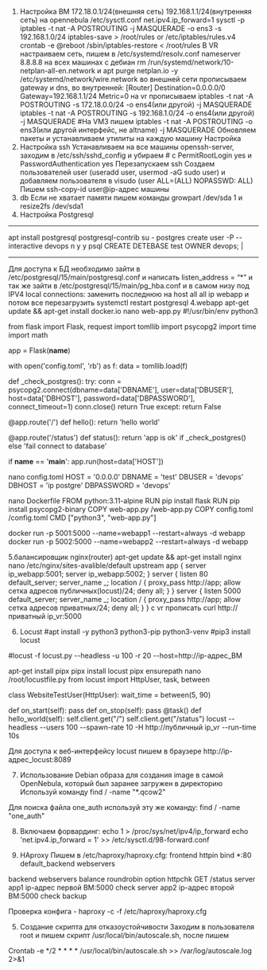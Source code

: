 1. Настройка ВМ
172.18.0.1/24(внешняя сеть)
192.168.1.1/24(внутренняя сеть)
на opennebula /etc/sysctl.conf net.ipv4.ip_forward=1
sysctl -p
iptables -t nat -A POSTROUTING -j MASQUERADE -o ens3 -s 192.168.1.0/24 iptables-save > /root/rules or /etc/iptables/rules.v4
crontab -e @reboot /sbin/iptables-restore < /root/rules
В VR настраиваем сеть, пишем в /etc/systemd/resolv.conf nameserver 8.8.8.8
на всех машинах с дебиан rm /run/systemd/network/10-netplan-all-en.network и apt purge netplan.io -y
/etc/systemd/network/wire.network во внешней сети прописываем gateway и dns, во внутренней:
[Router]
Destination=0.0.0.0/0
Gateway=192.168.1.1/24
Metric=0
на vr прописываем iptables -t nat -A POSTROUTING -s 172.18.0.0/24 -o ens4(или другой) -j MASQUERADE
iptables -t nat -A POSTROUTING -s 192.168.1.0/24 -o ens4(или другой) -j MASQUERADE
#На VM3 пишем iptables -t nat -A POSTROUTING -o ens3(или другой интерфейс, не altname) -j MASQUERADE
Обновляем пакеты и устанавливаем утилиты на каждую машину
Настройка
2. Настройка ssh
Устанавливаем на все машины openssh-server, заходим в /etc/ssh/sshd_config и убираем # с PermitRootLogin yes и PasswordAuthentication yes
Перезапускаем ssh
Создаем пользователей user (useradd user, usermod -aG sudo user) и добавляем пользователя в visudo (user ALL=(ALL) NOPASSWD: ALL)
Пишем ssh-copy-id user@ip-адрес машины
3. db
Если не хватает памяти пишем команды growpart /dev/sda 1 и resize2fs /dev/sda1
3. Настройка Postgresql
<hr>
apt install postgresql postgresql-contrib su - postgres create user -P --interactive devops n y y psql CREATE DETEBASE test OWNER devops; |

<hr>
    Для доступа к БД необходимо зайти в /etc/postgresql/15/main/postgresql.conf и написать listen_address = “*” и так же зайти в /etc/postgresql/15/main/pg_hba.conf и в самом низу под IPV4 local connections: заменить последнюю на host all all ip webapp и потом все перезагрузить systemctl restart postgresql
4.webapp
apt-get update && apt-get install docker.io
nano web-app.py
#!/usr/bin/env python3

from flask import Flask, request
import tomllib
import psycopg2
import time
import math

app = Flask(__name__)

with open('config.toml', 'rb') as f:
  data = tomllib.load(f)

def _check_postgres():
  try:
    conn = psycopg2.connect(dbname=data['DBNAME'], user=data['DBUSER'], host=data['DBHOST'], password=data['DBPASSWORD'], connect_timeout=1)
    conn.close()
    return True
  except:
    return False

@app.route('/')
def hello():
  return 'hello world'

@app.route('/status')
def status():
  return 'app is ok' if _check_postgres() else 'fail connect to database'

if __name__ == '__main__':
  app.run(host=data['HOST'])

nano config.toml
HOST = '0.0.0.0'
DBNAME = 'test'
DBUSER = 'devops'
DBHOST = 'ip postgre' 
DBPASSWORD = 'devops'

nano Dockerfile
FROM python:3.11-alpine
RUN pip install flask
RUN pip install psycopg2-binary
COPY web-app.py /web-app.py
COPY config.toml /config.toml
CMD ["python3", "web-app.py"]

docker run -p 5001:5000 --name=webapp1 --restart=always -d webapp
docker run -p 5002:5000 --name=webapp2 --restart=always -d webapp

5.балансировщик nginx(router)
apt-get update && apt-get install nginx
nano /etc/nginx/sites-avalible/default
upstream app {
        server ip_webapp:5001;
        server ip_webapp:5002;
}
server {
        listen 80 default_server;
        server_name _;
        location / {
                proxy_pass http://app;
                allow сетка адресов публичных(locust)/24;
                deny all;
        }
}
server {
        listen 5000 default_server;
        server_name _;
        location / {
                proxy_pass http://app;
                allow сетка адресов приватных/24;
                deny all;
        }
}
с vr прописать curl http://приватный ip_vr:5000 




6. Locust
#apt install -y python3 python3-pip python3-venv #pip3 install locust

#locust -f locust.py --headless -u 100 -r 20 --host=http://ip-адрес_ВМ

apt-get install pipx pipx install locust pipx ensurepath nano /root/locustfile.py from locust import HttpUser, task, between

class WebsiteTestUser(HttpUser): wait_time = between(5, 90)

def on_start(self):
    pass
def on_stop(self):
    pass
@task()
def hello_world(self):
    self.client.get("/")
    self.client.get("/status")
locust --headless --users 100 --spawn-rate 10 -H http://публичный ip_vr --run-time 10s

Для доступа к веб-интерфейсу locust пишем в браузере http://ip-адрес_locust:8089

7. Использование Debian образа для создания image в самой OpenNebula, который был заранее загружен в директорию
Используй команду 
find / -name "*.qcow2"

Для поиска файла one_auth используй эту же команду:
find / -name "one_auth"


8. Включаем форвардинг:
echo 1 > /proc/sys/net/ipv4/ip_forward echo 'net.ipv4.ip_forward = 1' >> /etc/sysctl.d/98-forward.conf


4. HAproxy
Пишем в /etc/haproxy/haproxy.cfg:
frontend httpin bind *:80 default_backend webservers

backend webservers balance roundrobin option httpchk GET /status server app1 ip-адрес первой ВМ:5000 check server app2 ip-адрес второй ВМ:5000 check backup

Проверка конфига - haproxy -c -f /etc/haproxy/haproxy.cfg

5. Создание скрипта для отказоустойчивости
Заходим в пользователя root и пишем скрипт /usr/local/bin/autoscale.sh, после пишем 

Crontab -e */2 * * * * /usr/local/bin/autoscale.sh >> /var/log/autoscale.log 2>&1
```
